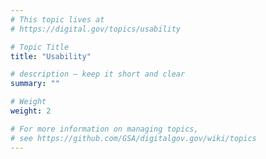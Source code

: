 ```yaml
---
# This topic lives at
# https://digital.gov/topics/usability

# Topic Title
title: "Usability"

# description — keep it short and clear
summary: ""

# Weight
weight: 2

# For more information on managing topics,
# see https://github.com/GSA/digitalgov.gov/wiki/topics
---
```

